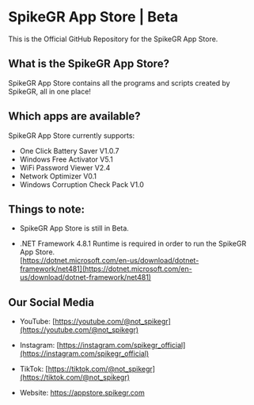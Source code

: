 
# SpikeGR App Store | Beta
This is the Official GitHub Repository for the SpikeGR App Store.
## What is the SpikeGR App Store?
SpikeGR App Store contains all the programs and scripts created by SpikeGR, all in one place!
## Which apps are available?

SpikeGR App Store currently supports:

 - One Click Battery Saver V1.0.7
 - Windows Free Activator V5.1
 - WiFi Password Viewer V2.4
 - Network Optimizer V0.1
 - Windows Corruption Check Pack V1.0
## Things to note:

 - SpikeGR App Store is still in Beta.
 
 - .NET Framework 4.8.1 Runtime is required in order to run the SpikeGR App Store.  
[https://dotnet.microsoft.com/en-us/download/dotnet-framework/net481](https://dotnet.microsoft.com/en-us/download/dotnet-framework/net481)
## Our Social Media

 - YouTube:
[https://youtube.com/@not_spikegr](https://youtube.com/@not_spikegr)

 - Instagram:
[https://instagram.com/spikegr_official](https://instagram.com/spikegr_official)

 - TikTok:
[https://tiktok.com/@not_spikegr](https://tiktok.com/@not_spikegr)

 - Website:
https://appstore.spikegr.com
